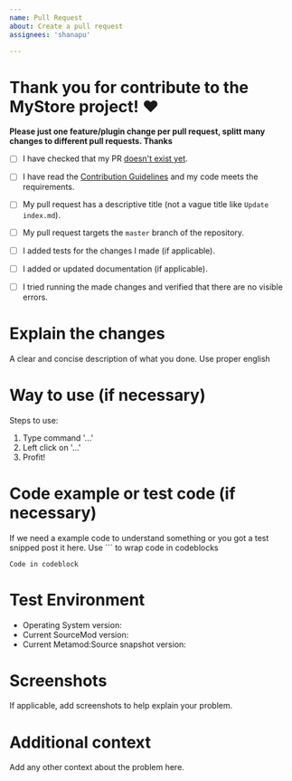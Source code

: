 ```yaml
---
name: Pull Request
about: Create a pull request
assignees: 'shanapu'

---
```


# Thank you for contribute to the MyStore project! :heart:
**Please just one feature/plugin change per pull request, splitt many changes to different pull requests. Thanks**

  - [ ] I have checked that my PR [doesn't exist yet](https://github.com/shanapu/MyStore/pulls).
  - [ ] I have read the [Contribution Guidelines](https://github.com/shanapu/MyStore/blob/master/.github/contributing.md) and my code meets the requirements.
  - [ ] My pull request has a descriptive title (not a vague title like `Update index.md`).
  - [ ] My pull request targets the `master` branch of the repository.
  - [ ] I added tests for the changes I made (if applicable).
  - [ ] I added or updated documentation (if applicable).
  - [ ] I tried running the made changes and verified that there are no visible errors.


# Explain the changes
A clear and concise description of what you done. Use proper english

# Way to use (if necessary)
Steps to use:
1. Type command '...'
2. Left click on '...'
3. Profit!

# Code example or test code (if necessary)
If we need a example code to understand something or you got a test snipped post it here.
Use ``` to wrap code in codeblocks

```
Code in codeblock
```

# Test Environment
  * Operating System version: 
  * Current SourceMod version: 
  * Current Metamod:Source snapshot version: 

# Screenshots
If applicable, add screenshots to help explain your problem.

# Additional context
Add any other context about the problem here.


